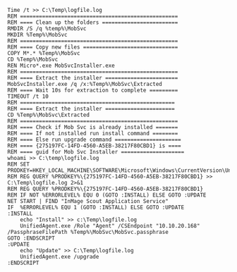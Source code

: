     Time /t >> C:\Temp\logfile.log
    REM ==================================================
    REM ==== Clean up the folders ========================
    RMDIR /S /q %temp%\MobSvc
    MKDIR %Temp%\MobSvc
    REM ==================================================
    REM ==== Copy new files ==============================
    COPY M*.* %Temp%\MobSvc
    CD %Temp%\MobSvc
    REN Micro*.exe MobSvcInstaller.exe
    REM ==================================================
    REM ==== Extract the installer =======================
    MobSvcInstaller.exe /q /x:%Temp%\MobSvc\Extracted
    REM ==== Wait 10s for extraction to complete =========
    TIMEOUT /t 10
    REM =================================================
    REM ==== Extract the installer ======================
    CD %Temp%\MobSvc\Extracted
    REM ==================================================
    REM ==== Check if Mob Svc is already installed =======
    REM ==== If not installed run install command ========
    REM ==== Else run upgrade command =====================
    REM ==== {275197FC-14FD-4560-A5EB-38217F80CBD1} is ====
    REM ==== guid for Mob Svc Installer ====================
    whoami >> C:\temp\logfile.log
    REM SET PRODKEY=HKEY_LOCAL_MACHINE\SOFTWARE\Microsoft\Windows\CurrentVersion\Uninstall
    REM REG QUERY %PRODKEY%\{275197FC-14FD-4560-A5EB-38217F80CBD1} >> C:\Temp\logfile.log 2>&1
    REM REG QUERY %PRODKEY%\{275197FC-14FD-4560-A5EB-38217F80CBD1}
    REM IF NOT %ERRORLEVEL% EQU 0 (GOTO :INSTALL) ELSE GOTO :UPDATE
    NET START | FIND "InMage Scout Application Service"
    IF  %ERRORLEVEL% EQU 1 (GOTO :INSTALL) ELSE GOTO :UPDATE
    :INSTALL
    	echo "Install" >> c:\Temp\logfile.log
    	UnifiedAgent.exe /Role "Agent" /CSEndpoint "10.10.20.168" /PassphraseFilePath %Temp%\MobSvc\MobSvc.passphrase
    GOTO :ENDSCRIPT
    :UPDATE
    	echo "Update" >> C:\Temp\logfile.log
    	UnifiedAgent.exe /upgrade
    :ENDSCRIPT
    

<!---HONumber=Mooncake_0206_2017-->